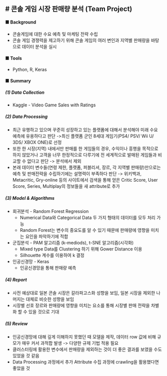 ## # 콘솔 게임 시장 판매량 분석 (Team Project)

#### ■ Background

- 콘솔게임에 대한 수요 예측 및 마케팅 전략 수립
- 콘솔 게임 경쟁력을 제고하기 위해 콘솔 게임의 여러 변인과 지역별 판매량을 바탕으로 데이터 분석을
  실시

#### ■ Tools

- Python, R, Keras

#### ■ Summary

##### (1) Data Collection

- Kaggle - Video Game Sales with Ratings

##### (2) Data Processing

- 최근 유행하고 있으며 꾸준히 성장하고 있는 플랫폼에 대해서 분석해야 미래 수요 예측에 유용하다고 판단
  ->최신 플랫폼 군인 8세대 게임기(PS4/ PSV/ Wii U/ 3DS/ XBOX ONE)로 선정
- 또한 한 시장(지역) 내에서만 판매를 한 게임들의 경우, 수익이나 흥행을 목적으로 하지 않았거나 고객을 너무 한정적으로 다루기에 전 세계적으로 발매된 게임들과 비교할 수 없다고 판단 
  -> 분석에서 제외
- 본래 데이터 변수들(연령 제한, 플랫폼, 퍼블리셔, 장르, 각 지역별 판매량)만으로는 예측 및 판매전략을 수립하기에는 설명력이 부족하다 판단
  -> 위키백과, Metacritic, Gry-online 등의 사이트에서 검색을 통해 얻은 Critic Score, User Score, Series, Multiplay의 정보들을 새 attribute로 추가

##### (3) Model & Algorithms

- 회귀분석 - Random Forest Regression
  - Numerical Data와 Categorical Data 두 가지 형태의 데이터를 모두 처리 가능
  - Random Forest는 변수의 중요도를 알 수 있기 때문에 판매량에 영향을 미치는 요인을 파악하기에 적합
- 군집분석 - PAM 알고리즘 (k-mediods), t-SNE 알고리즘(시각화)
  - Mixed type Data를 Clustering 하기 위해 Gower Distance 이용
  - Silhouette 계수를 이용하여 k 결정
- 인공신경망 - Keras
  - 인공신경망을 통해 판매량 예측

##### (4) Report

- 사전 예상대로 일본 콘솔 시장은 갈라파고스화 성향을 보임, 일본 시장을 제외한 나머지는 대체로 비슷한 성향을 보임
- 시장별 선호 장르와 판매량에 영향을 미치는 요소를 통해 시장별 판매 전략을 차별화 할 수 있을 것으로 기대

##### (5) Review

- 인공신경망에 대해 깊게 이해하지 못했던 때 모델을 제작, 데이터 row 값에 비해 규모가 매우 커서 과적합 발생 -> 다양한 규제 기법 적용 필요
- 클러스터링에 활용한 변수에서 판매량을 제외하는 것이 더 좋은 결과를 보였을 수도 있었을 것 같음
- Data Processing 과정에서 추가 Attribute 수집 과정에 crawling을 활용했다면 좋았을 것
